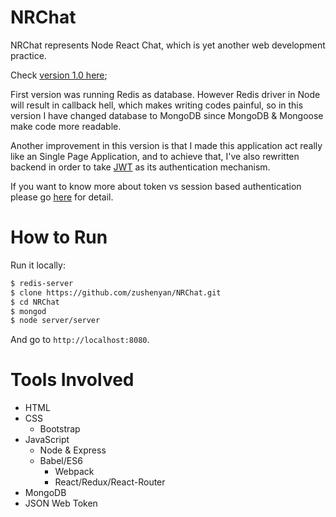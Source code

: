 # NRChat
NRChat represents Node React Chat, which is yet another web development practice.

Check [version 1.0 here](https://github.com/zushenyan/NRChat/tree/v1.0);

First version was running Redis as database. However Redis driver in Node will result in callback hell, which makes writing codes painful, so in this version I have changed database to MongoDB since MongoDB & Mongoose make code more readable.

Another improvement in this version is that I made this application act really like an Single Page Application, and to achieve that, I've also rewritten backend in order to take [JWT](https://en.wikipedia.org/wiki/JSON_Web_Token) as its authentication mechanism.

If you want to know more about token vs session based authentication please go [here](http://stackoverflow.com/questions/17000835/token-authentication-vs-cookies) for detail.

# How to Run
Run it locally:

```bash
$ redis-server
$ clone https://github.com/zushenyan/NRChat.git
$ cd NRChat
$ mongod
$ node server/server
```

And go to `http://localhost:8080`.

# Tools Involved

* HTML
* CSS
  * Bootstrap
* JavaScript
  * Node & Express
  * Babel/ES6
	* Webpack
	* React/Redux/React-Router
* MongoDB
* JSON Web Token
